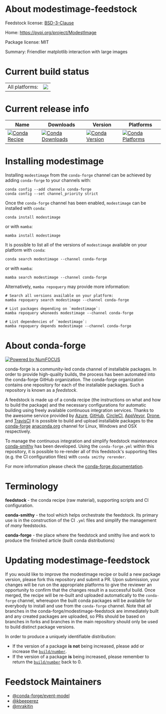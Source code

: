 About modestimage-feedstock
===========================

Feedstock license: [BSD-3-Clause](https://github.com/conda-forge/modestimage-feedstock/blob/main/LICENSE.txt)

Home: https://pypi.org/project/ModestImage

Package license: MIT

Summary: Friendlier matplotlib interaction with large images

Current build status
====================


<table><tr><td>All platforms:</td>
    <td>
      <a href="https://dev.azure.com/conda-forge/feedstock-builds/_build/latest?definitionId=13456&branchName=main">
        <img src="https://dev.azure.com/conda-forge/feedstock-builds/_apis/build/status/modestimage-feedstock?branchName=main">
      </a>
    </td>
  </tr>
</table>

Current release info
====================

| Name | Downloads | Version | Platforms |
| --- | --- | --- | --- |
| [![Conda Recipe](https://img.shields.io/badge/recipe-modestimage-green.svg)](https://anaconda.org/conda-forge/modestimage) | [![Conda Downloads](https://img.shields.io/conda/dn/conda-forge/modestimage.svg)](https://anaconda.org/conda-forge/modestimage) | [![Conda Version](https://img.shields.io/conda/vn/conda-forge/modestimage.svg)](https://anaconda.org/conda-forge/modestimage) | [![Conda Platforms](https://img.shields.io/conda/pn/conda-forge/modestimage.svg)](https://anaconda.org/conda-forge/modestimage) |

Installing modestimage
======================

Installing `modestimage` from the `conda-forge` channel can be achieved by adding `conda-forge` to your channels with:

```
conda config --add channels conda-forge
conda config --set channel_priority strict
```

Once the `conda-forge` channel has been enabled, `modestimage` can be installed with `conda`:

```
conda install modestimage
```

or with `mamba`:

```
mamba install modestimage
```

It is possible to list all of the versions of `modestimage` available on your platform with `conda`:

```
conda search modestimage --channel conda-forge
```

or with `mamba`:

```
mamba search modestimage --channel conda-forge
```

Alternatively, `mamba repoquery` may provide more information:

```
# Search all versions available on your platform:
mamba repoquery search modestimage --channel conda-forge

# List packages depending on `modestimage`:
mamba repoquery whoneeds modestimage --channel conda-forge

# List dependencies of `modestimage`:
mamba repoquery depends modestimage --channel conda-forge
```


About conda-forge
=================

[![Powered by
NumFOCUS](https://img.shields.io/badge/powered%20by-NumFOCUS-orange.svg?style=flat&colorA=E1523D&colorB=007D8A)](https://numfocus.org)

conda-forge is a community-led conda channel of installable packages.
In order to provide high-quality builds, the process has been automated into the
conda-forge GitHub organization. The conda-forge organization contains one repository
for each of the installable packages. Such a repository is known as a *feedstock*.

A feedstock is made up of a conda recipe (the instructions on what and how to build
the package) and the necessary configurations for automatic building using freely
available continuous integration services. Thanks to the awesome service provided by
[Azure](https://azure.microsoft.com/en-us/services/devops/), [GitHub](https://github.com/),
[CircleCI](https://circleci.com/), [AppVeyor](https://www.appveyor.com/),
[Drone](https://cloud.drone.io/welcome), and [TravisCI](https://travis-ci.com/)
it is possible to build and upload installable packages to the
[conda-forge](https://anaconda.org/conda-forge) [anaconda.org](https://anaconda.org/)
channel for Linux, Windows and OSX respectively.

To manage the continuous integration and simplify feedstock maintenance
[conda-smithy](https://github.com/conda-forge/conda-smithy) has been developed.
Using the ``conda-forge.yml`` within this repository, it is possible to re-render all of
this feedstock's supporting files (e.g. the CI configuration files) with ``conda smithy rerender``.

For more information please check the [conda-forge documentation](https://conda-forge.org/docs/).

Terminology
===========

**feedstock** - the conda recipe (raw material), supporting scripts and CI configuration.

**conda-smithy** - the tool which helps orchestrate the feedstock.
                   Its primary use is in the construction of the CI ``.yml`` files
                   and simplify the management of *many* feedstocks.

**conda-forge** - the place where the feedstock and smithy live and work to
                  produce the finished article (built conda distributions)


Updating modestimage-feedstock
==============================

If you would like to improve the modestimage recipe or build a new
package version, please fork this repository and submit a PR. Upon submission,
your changes will be run on the appropriate platforms to give the reviewer an
opportunity to confirm that the changes result in a successful build. Once
merged, the recipe will be re-built and uploaded automatically to the
`conda-forge` channel, whereupon the built conda packages will be available for
everybody to install and use from the `conda-forge` channel.
Note that all branches in the conda-forge/modestimage-feedstock are
immediately built and any created packages are uploaded, so PRs should be based
on branches in forks and branches in the main repository should only be used to
build distinct package versions.

In order to produce a uniquely identifiable distribution:
 * If the version of a package **is not** being increased, please add or increase
   the [``build/number``](https://docs.conda.io/projects/conda-build/en/latest/resources/define-metadata.html#build-number-and-string).
 * If the version of a package **is** being increased, please remember to return
   the [``build/number``](https://docs.conda.io/projects/conda-build/en/latest/resources/define-metadata.html#build-number-and-string)
   back to 0.

Feedstock Maintainers
=====================

* [@conda-forge/event-model](https://github.com/orgs/conda-forge/teams/event-model/)
* [@kbeeperez](https://github.com/kbeeperez/)
* [@mrakitin](https://github.com/mrakitin/)


